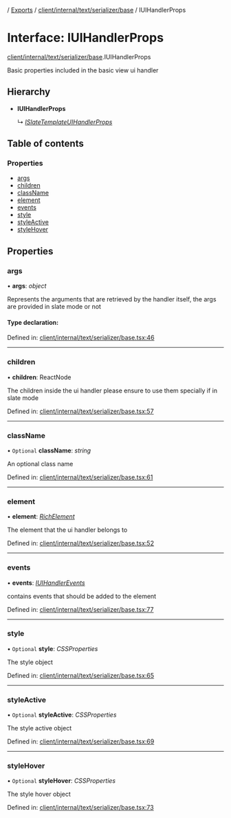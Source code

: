 [](../README.md) / [Exports](../modules.md) / [client/internal/text/serializer/base](../modules/client_internal_text_serializer_base.md) / IUIHandlerProps

# Interface: IUIHandlerProps

[client/internal/text/serializer/base](../modules/client_internal_text_serializer_base.md).IUIHandlerProps

Basic properties included in the basic view ui handler

## Hierarchy

* **IUIHandlerProps**

  ↳ [*ISlateTemplateUIHandlerProps*](client_fast_prototyping_components_slate.islatetemplateuihandlerprops.md)

## Table of contents

### Properties

- [args](client_internal_text_serializer_base.iuihandlerprops.md#args)
- [children](client_internal_text_serializer_base.iuihandlerprops.md#children)
- [className](client_internal_text_serializer_base.iuihandlerprops.md#classname)
- [element](client_internal_text_serializer_base.iuihandlerprops.md#element)
- [events](client_internal_text_serializer_base.iuihandlerprops.md#events)
- [style](client_internal_text_serializer_base.iuihandlerprops.md#style)
- [styleActive](client_internal_text_serializer_base.iuihandlerprops.md#styleactive)
- [styleHover](client_internal_text_serializer_base.iuihandlerprops.md#stylehover)

## Properties

### args

• **args**: *object*

Represents the arguments that are retrieved
by the handler itself, the args are provided in slate
mode or not

#### Type declaration:

Defined in: [client/internal/text/serializer/base.tsx:46](https://github.com/onzag/itemize/blob/11a98dec/client/internal/text/serializer/base.tsx#L46)

___

### children

• **children**: ReactNode

The children inside the ui handler
please ensure to use them specially if in slate mode

Defined in: [client/internal/text/serializer/base.tsx:57](https://github.com/onzag/itemize/blob/11a98dec/client/internal/text/serializer/base.tsx#L57)

___

### className

• `Optional` **className**: *string*

An optional class name

Defined in: [client/internal/text/serializer/base.tsx:61](https://github.com/onzag/itemize/blob/11a98dec/client/internal/text/serializer/base.tsx#L61)

___

### element

• **element**: [*RichElement*](../modules/client_internal_text_serializer.md#richelement)

The element that the ui handler belongs to

Defined in: [client/internal/text/serializer/base.tsx:52](https://github.com/onzag/itemize/blob/11a98dec/client/internal/text/serializer/base.tsx#L52)

___

### events

• **events**: [*IUIHandlerEvents*](client_internal_text_serializer_base.iuihandlerevents.md)

contains events that should be added to the element

Defined in: [client/internal/text/serializer/base.tsx:77](https://github.com/onzag/itemize/blob/11a98dec/client/internal/text/serializer/base.tsx#L77)

___

### style

• `Optional` **style**: *CSSProperties*

The style object

Defined in: [client/internal/text/serializer/base.tsx:65](https://github.com/onzag/itemize/blob/11a98dec/client/internal/text/serializer/base.tsx#L65)

___

### styleActive

• `Optional` **styleActive**: *CSSProperties*

The style active object

Defined in: [client/internal/text/serializer/base.tsx:69](https://github.com/onzag/itemize/blob/11a98dec/client/internal/text/serializer/base.tsx#L69)

___

### styleHover

• `Optional` **styleHover**: *CSSProperties*

The style hover object

Defined in: [client/internal/text/serializer/base.tsx:73](https://github.com/onzag/itemize/blob/11a98dec/client/internal/text/serializer/base.tsx#L73)
